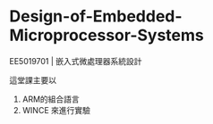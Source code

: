 # Design-of-Embedded-Microprocessor-Systems
EE5019701 | 嵌入式微處理器系統設計

這堂課主要以
1. ARM的組合語言
2. WINCE
來進行實驗
